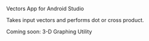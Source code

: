 Vectors App for Android Studio

Takes input vectors and performs dot or cross product.

Coming soon: 3-D Graphing Utility
